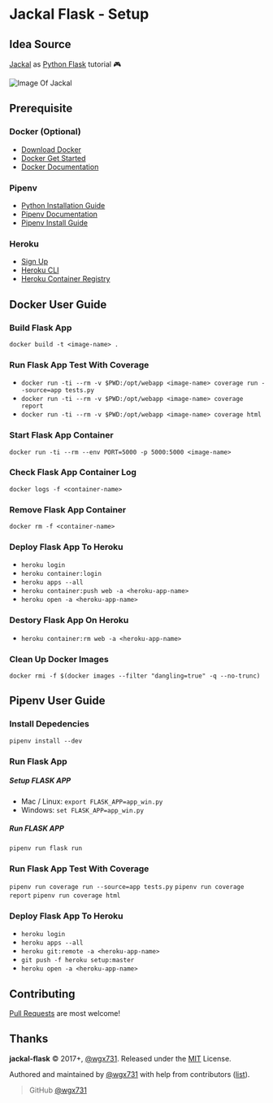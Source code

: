Jackal Flask - Setup
========================

## Idea Source

[Jackal](https://en.wikipedia.org/wiki/Jackal_(video_game)) as [Python Flask](http://flask.pocoo.org) tutorial :video_game:

![Image Of Jackal](https://upload.wikimedia.org/wikipedia/zh/7/70/Jackal.png)

## Prerequisite

### Docker (Optional)

* [Download Docker](https://www.docker.com/community-edition#/download)
* [Docker Get Started](https://docs.docker.com/get-started)
* [Docker Documentation](https://docs.docker.com)

### Pipenv

* [Python Installation Guide](http://docs.python-guide.org/en/latest/starting/installation)
* [Pipenv Documentation](https://pipenv.readthedocs.io/en/latest)
* [Pipenv Install Guide](https://pipenv.readthedocs.io/en/latest/basics.html#installing-pipenv)

### Heroku

* [Sign Up](https://www.heroku.com)
* [Heroku CLI](https://devcenter.heroku.com/articles/heroku-cli)
* [Heroku Container Registry](https://devcenter.heroku.com/articles/container-registry-and-runtime)

## Docker User Guide

### Build Flask App

`docker build -t <image-name> .`

### Run Flask App Test With Coverage

* `docker run -ti --rm -v $PWD:/opt/webapp <image-name> coverage run --source=app tests.py`
* `docker run -ti --rm -v $PWD:/opt/webapp <image-name> coverage report`
* `docker run -ti --rm -v $PWD:/opt/webapp <image-name> coverage html`

### Start Flask App Container

`docker run -ti --rm --env PORT=5000 -p 5000:5000 <image-name>`

### Check Flask App Container Log

`docker logs -f <container-name>`

### Remove Flask App Container

`docker rm -f <container-name>`

### Deploy Flask App To Heroku

* `heroku login`
* `heroku container:login`
* `heroku apps --all`
* `heroku container:push web -a <heroku-app-name>`
* `heroku open -a <heroku-app-name>`

### Destory Flask App On Heroku

* `heroku container:rm web -a <heroku-app-name>`

### Clean Up Docker Images

`docker rmi -f $(docker images --filter "dangling=true" -q --no-trunc)`

## Pipenv User Guide

### Install Depedencies

`pipenv install --dev`

### Run Flask App

##### Setup FLASK APP
* Mac / Linux: `export FLASK_APP=app_win.py`
* Windows: `set FLASK_APP=app_win.py`

##### Run FLASK APP
`pipenv run flask run`

###  Run Flask App Test With Coverage

`pipenv run coverage run --source=app tests.py`
`pipenv run coverage report`
`pipenv run coverage html`

### Deploy Flask App To Heroku

* `heroku login`
* `heroku apps --all`
* `heroku git:remote -a <heroku-app-name>`
* `git push -f heroku setup:master`
* `heroku open -a <heroku-app-name>`

## Contributing

[Pull Requests](https://github.com/wgx731/jackal-flask/pulls) are most welcome!

## Thanks

**jackal-flask** © 2017+, [@wgx731]. Released under the [MIT](https://github.com/wgx731/jackal-flask/blob/master/LICENSE) License.

Authored and maintained by [@wgx731] with help from contributors ([list][contributors]).

> GitHub [@wgx731]

[@wgx731]: https://github.com/wgx731
[contributors]: https://github.com/wgx731/jackal-flask/contributors

